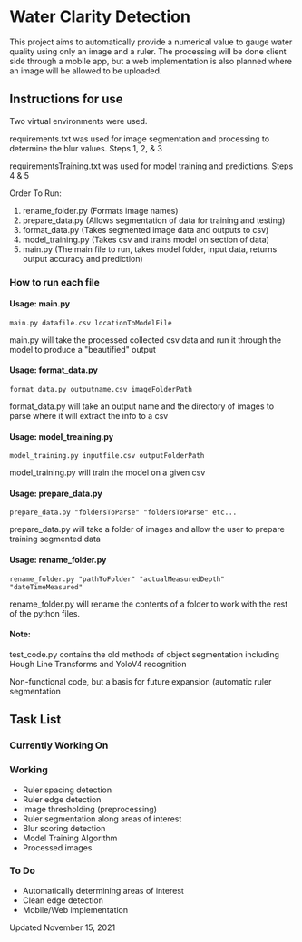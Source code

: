 # Water Clarity Detection
This project aims to automatically provide a numerical value to gauge water quality using only an image and a ruler. The processing will be done client side through a mobile app, but a web implementation is also planned where an image will be allowed to be uploaded.  
## Instructions for use

Two virtual environments were used.

requirements.txt was used for image segmentation and processing to determine the blur values. Steps 1, 2, & 3

requirementsTraining.txt was used for model training and predictions. Steps 4 & 5

Order To Run:
1. rename_folder.py  (Formats image names)
2. prepare_data.py   (Allows segmentation of data for training and testing)
3. format_data.py    (Takes segmented image data and outputs to csv)
4. model_training.py (Takes csv and trains model on section of data)
5. main.py           (The main file to run, takes model folder, input data, returns output accuracy and prediction)



### How to run each file
#### Usage: main.py

`main.py datafile.csv locationToModelFile`

main.py will take the processed collected csv data and run it through the model to produce a "beautified" output

#### Usage: format_data.py

`format_data.py outputname.csv imageFolderPath`

format_data.py will take an output name and the directory of images to parse where it will extract the info to a csv

#### Usage: model_treaining.py

`model_training.py inputfile.csv outputFolderPath`

model_training.py will train the model on a given csv

#### Usage: prepare_data.py

`prepare_data.py "foldersToParse" "foldersToParse" etc...`

prepare_data.py will take a folder of images and allow the user to prepare training segmented data

#### Usage: rename_folder.py

`rename_folder.py "pathToFolder" "actualMeasuredDepth" "dateTimeMeasured"`

rename_folder.py will rename the contents of a folder to work with the rest of the python files.

#### Note:

test_code.py contains the old methods of object segmentation including Hough Line Transforms and YoloV4 recognition

Non-functional code, but a basis for future expansion (automatic ruler segmentation

## Task List
### Currently Working On
### Working
- Ruler spacing detection
- Ruler edge detection
- Image thresholding (preprocessing)
- Ruler segmentation along areas of interest
- Blur scoring detection
- Model Training Algorithm
- Processed images
### To Do
- Automatically determining areas of interest
- Clean edge detection
- Mobile/Web implementation

Updated November 15, 2021
